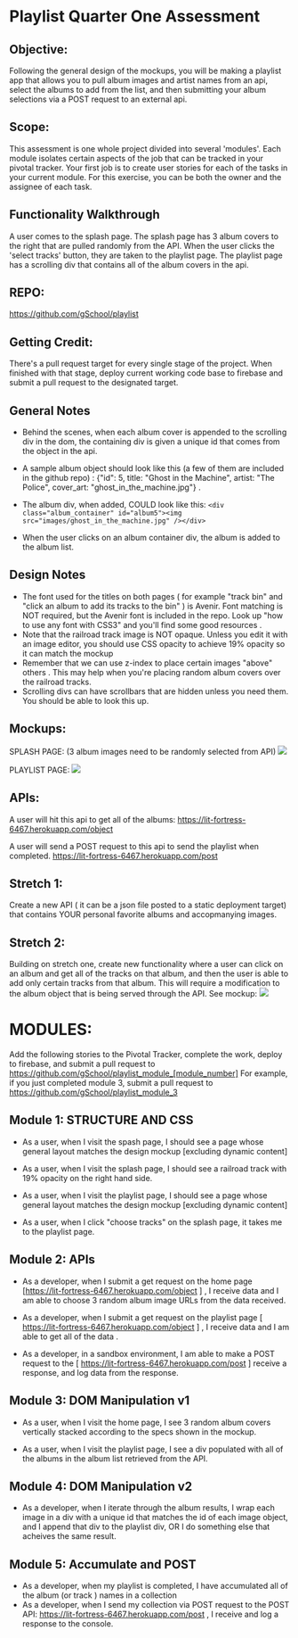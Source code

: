 # Playlist Quarter One Assessment 


## Objective: 
Following the general design of the mockups, you will be making a playlist app that allows you to pull album images and artist names from an api, select the albums to add from the list, and then submitting your album selections via a POST request to an external api.

## Scope: 
This assessment is one whole project divided into several 'modules'. Each module isolates certain aspects of the job that can be tracked in your pivotal tracker. Your first job is to create user stories for each of the tasks in your current module.  For this exercise, you can be both the owner and the assignee of each task.

## Functionality Walkthrough
A user comes to the splash page. The splash page has 3 album covers to the right that are pulled randomly from the API.  When the user clicks the 'select tracks' button, they are taken to the playlist page.  The playlist page has a scrolling div that contains all of the album covers in the api. 

## REPO: 
https://github.com/gSchool/playlist

## Getting Credit: 
There's a pull request target for every single stage of the project. When finished with that stage, deploy current working code base to firebase and submit a pull request to the designated target. 
 

## General Notes 

* Behind the scenes, when each album cover is appended to the scrolling div in the dom, the containing div is given a unique id that comes from the object in the api.  

* A sample album object should look like this (a few of them are included in the github repo)  :  {"id": 5, title: "Ghost in the Machine", artist: "The Police", cover_art: "ghost_in_the_machine.jpg"} .  

* The album div, when added, COULD look like this:
``` <div class="album_container" id="album5"><img src="images/ghost_in_the_machine.jpg" /></div> ```

* When the user clicks on an album container div, the album is added to the album list. 

## Design Notes  
- The font used for the titles on both pages ( for example "track bin" and "click an album to add its tracks to the bin" ) is Avenir. Font matching is NOT required, but the Avenir font is included in the repo. Look up "how to use any font with CSS3" and you'll find some good resources .
- Note that the railroad track image is NOT opaque.  Unless you edit it with an image editor, you should use CSS opacity to achieve 19% opacity so it can match the mockup
- Remember that we can use z-index to place certain images "above" others .  This may help when you're placing random album covers over the railroad tracks. 
- Scrolling divs can have scrollbars that are hidden unless you need them. You should be able to look this up. 

## Mockups: 
SPLASH PAGE: 
(3 album images need to be randomly selected from API) 
![](https://raw.githubusercontent.com/Nmuta/playlist/master/mockups/splash_page.png)

PLAYLIST PAGE: 
![](https://raw.githubusercontent.com/Nmuta/playlist/master/mockups/playlist_page.png)

## APIs: 
A user will hit this api to get all of the albums: 
https://lit-fortress-6467.herokuapp.com/object

A user will send a POST request to this api to send the playlist when completed. https://lit-fortress-6467.herokuapp.com/post


## Stretch 1: 
Create a new API ( it can be a json file posted to a static deployment target)  that contains YOUR personal favorite albums and accopmanying images. 

## Stretch 2: 
Building on stretch one, create new functionality where a user can click on an album and get all of the tracks on that album, and then the user is able to add only certain tracks from that album.  This will require a modification to the album object that is being served through the API. See mockup: 
![](https://raw.githubusercontent.com/gSchool/playlist/master/mockups/playlist_stretch2.fw.png) 



# MODULES: 
Add the following stories to the Pivotal Tracker, complete the work, deploy to firebase, and submit a pull request to https://github.com/gSchool/playlist_module_[module_number] 
For example, if you just completed module 3, submit a pull request to https://github.com/gSchool/playlist_module_3


## Module 1: STRUCTURE AND CSS

* As a user, when I visit the spash page, I should see a page whose general layout matches the design mockup [excluding dynamic content] 

* As a user, when I visit the splash page, I should see a railroad track with 19% opacity on the right hand side. 

* As a user, when I visit the playlist page, I should see a page whose general layout matches the design mockup [excluding dynamic content] 

* As a user, when I click "choose tracks" on the splash page, it takes me to the playlist page. 


## Module 2: APIs
* As a developer, when I submit a get request on the home page [https://lit-fortress-6467.herokuapp.com/object ] , I receive data and I am able to choose 3 random album image URLs from the data received. 

* As a developer, when I submit a get request on the playlist page [ https://lit-fortress-6467.herokuapp.com/object ] , I receive data and I am able to get all of the data . 

* As a developer, in a sandbox environment, I am able to make a POST request to the [ https://lit-fortress-6467.herokuapp.com/post ] receive a response, and log data from the response. 

## Module 3: DOM Manipulation v1

* As a user, when I visit the home page, I see 3 random album covers vertically stacked according to the specs shown in the mockup. 

* As a user, when I visit the playlist page, I see a div populated with all of the albums in the album list retrieved from the API. 

## Module 4: DOM Manipulation v2

* As a developer, when I iterate through the album results, I wrap each image in a div with a unique id that matches the id of each image object, and I append that div to the playlist div, OR I do something else that acheives the same result. 


## Module 5: Accumulate and POST

* As a developer, when my playlist is completed, I have accumulated all of the album (or track ) names in a collection
* As a developer, when I send my collection via POST request to the POST API: https://lit-fortress-6467.herokuapp.com/post , I receive and log a response to the console. 










